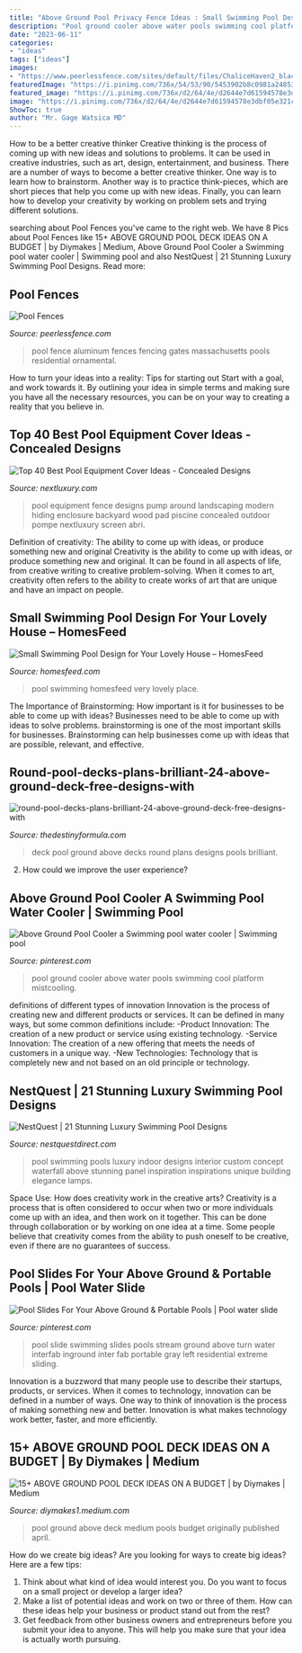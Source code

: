 ```yaml
---
title: "Above Ground Pool Privacy Fence Ideas : Small Swimming Pool Design For Your Lovely House – Homesfeed"
description: "Pool ground cooler above water pools swimming cool platform mistcooling"
date: "2023-06-11"
categories:
- "ideas"
tags: ["ideas"]
images:
- "https://www.peerlessfence.com/sites/default/files/ChaliceHaven2_black_0.jpg"
featuredImage: "https://i.pinimg.com/736x/54/53/90/5453902b8c0981a2485359f5b2c7baeb--above-ground-pool-ground-pools.jpg"
featured_image: "https://i.pinimg.com/736x/d2/64/4e/d2644e7d61594578e3dbf05e321c9c4f--above-ground-swimming-pools-ground-pools.jpg"
image: "https://i.pinimg.com/736x/d2/64/4e/d2644e7d61594578e3dbf05e321c9c4f--above-ground-swimming-pools-ground-pools.jpg"
ShowToc: true
author: "Mr. Gage Watsica MD"
---
```



How to be a better creative thinker
Creative thinking is the process of coming up with new ideas and solutions to problems. It can be used in creative industries, such as art, design, entertainment, and business. There are a number of ways to become a better creative thinker. One way is to learn how to brainstorm. Another way is to practice think-pieces, which are short pieces that help you come up with new ideas. Finally, you can learn how to develop your creativity by working on problem sets and trying different solutions.

	

		
searching about Pool Fences you've came to the right web. We have 8 Pics about Pool Fences like 15+ ABOVE GROUND POOL DECK IDEAS ON A BUDGET | by Diymakes | Medium, Above Ground Pool Cooler a Swimming pool water cooler | Swimming pool and also NestQuest | 21 Stunning Luxury Swimming Pool Designs. Read more:
		
    
## Pool Fences

<img loading=lazy src="https://www.peerlessfence.com/sites/default/files/ChaliceHaven2_black_0.jpg" onerror="this.onerror=null;this.src='https://tse4.mm.bing.net/th?id=OIP.DJw8J5hwnSEvEe2u3hX96AHaHa&amp;pid=15.1';" alt="Pool Fences">

_Source: peerlessfence.com_

>pool fence aluminum fences fencing gates massachusetts pools residential ornamental. 

	

How to turn your ideas into a reality: Tips for starting out
Start with a goal, and work towards it. By outlining your idea in simple terms and making sure you have all the necessary resources, you can be on your way to creating a reality that you believe in.

    
## Top 40 Best Pool Equipment Cover Ideas - Concealed Designs

<img loading=lazy src="http://nextluxury.com/wp-content/uploads/wood-slat-fence-pool-equipment-enclosure-ideas.jpg" onerror="this.onerror=null;this.src='https://tse4.mm.bing.net/th?id=OIP.5mYzBR12CDg3vH7x2of5RQAAAA&amp;pid=15.1';" alt="Top 40 Best Pool Equipment Cover Ideas - Concealed Designs">

_Source: nextluxury.com_

>pool equipment fence designs pump around landscaping modern hiding enclosure backyard wood pad piscine concealed outdoor pompe nextluxury screen abri. 

	

Definition of creativity: The ability to come up with ideas, or produce something new and original
Creativity is the ability to come up with ideas, or produce something new and original. It can be found in all aspects of life, from creative writing to creative problem-solving. When it comes to art, creativity often refers to the ability to create works of art that are unique and have an impact on people.

    
## Small Swimming Pool Design For Your Lovely House – HomesFeed

<img loading=lazy src="http://homesfeed.com/wp-content/uploads/2015/02/wonderful-rectable-pool-with-fiberglass-and-magnificent-stone-and-intereting-small-waterfalls-in-flagstone-paving-design.jpg" onerror="this.onerror=null;this.src='https://tse3.mm.bing.net/th?id=OIP.DGo6oNG1d1SU_-_dCbzCBgHaE9&amp;pid=15.1';" alt="Small Swimming Pool Design for Your Lovely House – HomesFeed">

_Source: homesfeed.com_

>pool swimming homesfeed very lovely place. 

	

The Importance of Brainstorming: How important is it for businesses to be able to come up with ideas?
Businesses need to be able to come up with ideas to solve problems. brainstorming is one of the most important skills for businesses. Brainstorming can help businesses come up with ideas that are possible, relevant, and effective.

    
## Round-pool-decks-plans-brilliant-24-above-ground-deck-free-designs-with

<img loading=lazy src="http://thedestinyformula.com/wp-content/uploads/2018/07/round-pool-decks-plans-brilliant-24-above-ground-deck-free-designs-with-18-630x380.jpg" onerror="this.onerror=null;this.src='https://tse2.mm.bing.net/th?id=OIP.7RAA6aeC5jsoRJ5HHSrUEgHaEd&amp;pid=15.1';" alt="round-pool-decks-plans-brilliant-24-above-ground-deck-free-designs-with">

_Source: thedestinyformula.com_

>deck pool ground above decks round plans designs pools brilliant. 

	

2. How could we improve the user experience?

    
## Above Ground Pool Cooler A Swimming Pool Water Cooler | Swimming Pool

<img loading=lazy src="https://i.pinimg.com/736x/54/53/90/5453902b8c0981a2485359f5b2c7baeb--above-ground-pool-ground-pools.jpg" onerror="this.onerror=null;this.src='https://tse4.mm.bing.net/th?id=OIP.JrIVWajmbMUSkouB6R-h5AHaJ3&amp;pid=15.1';" alt="Above Ground Pool Cooler a Swimming pool water cooler | Swimming pool">

_Source: pinterest.com_

>pool ground cooler above water pools swimming cool platform mistcooling. 

	

definitions of different types of innovation
Innovation is the process of creating new and different products or services. It can be defined in many ways, but some common definitions include: 
-Product Innovation: The creation of a new product or service using existing technology.
-Service Innovation: The creation of a new offering that meets the needs of customers in a unique way.
-New Technologies: Technology that is completely new and not based on an old principle or technology.

    
## NestQuest | 21 Stunning Luxury Swimming Pool Designs

<img loading=lazy src="http://www.stevewilliamskitchens.co.uk/wp-content/uploads/2016/04/_d_improd_/photo-gallery-building-a-swimming-pool-with-luxury-style-concept-75_f_improf_800x532.jpg" onerror="this.onerror=null;this.src='https://tse3.mm.bing.net/th?id=OIP.CQW6_mQ0NK3utkwHLljttwHaE7&amp;pid=15.1';" alt="NestQuest | 21 Stunning Luxury Swimming Pool Designs">

_Source: nestquestdirect.com_

>pool swimming pools luxury indoor designs interior custom concept waterfall above stunning panel inspiration inspirations unique building elegance lamps. 

	

Space Use: How does creativity work in the creative arts?
Creativity is a process that is often considered to occur when two or more individuals come up with an idea, and then work on it together. This can be done through collaboration or by working on one idea at a time. Some people believe that creativity comes from the ability to push oneself to be creative, even if there are no guarantees of success.

    
## Pool Slides For Your Above Ground &amp; Portable Pools | Pool Water Slide

<img loading=lazy src="https://i.pinimg.com/736x/d2/64/4e/d2644e7d61594578e3dbf05e321c9c4f--above-ground-swimming-pools-ground-pools.jpg" onerror="this.onerror=null;this.src='https://tse4.mm.bing.net/th?id=OIP.yOH7_kAf6BRQP8jzn0wIIAHaHd&amp;pid=15.1';" alt="Pool Slides For Your Above Ground &amp; Portable Pools | Pool water slide">

_Source: pinterest.com_

>pool slide swimming slides pools stream ground above turn water interfab inground inter fab portable gray left residential extreme sliding. 

	

Innovation is a buzzword that many people use to describe their startups, products, or services. When it comes to technology, innovation can be defined in a number of ways. One way to think of innovation is the process of making something new and better. Innovation is what makes technology work better, faster, and more efficiently.

    
## 15+ ABOVE GROUND POOL DECK IDEAS ON A BUDGET | By Diymakes | Medium

<img loading=lazy src="https://miro.medium.com/max/1230/0*x93YuEaEKGDVqAKu.jpg" onerror="this.onerror=null;this.src='https://tse2.mm.bing.net/th?id=OIP.OJXAIh5x-NcQVtNLb76eLgHaFT&amp;pid=15.1';" alt="15+ ABOVE GROUND POOL DECK IDEAS ON A BUDGET | by Diymakes | Medium">

_Source: diymakes1.medium.com_

>pool ground above deck medium pools budget originally published april. 

	

How do we create big ideas?
Are you looking for ways to create big ideas? Here are a few tips:
1. Think about what kind of idea would interest you. Do you want to focus on a small project or develop a larger idea?
2. Make a list of potential ideas and work on two or three of them. How can these ideas help your business or product stand out from the rest?
3. Get feedback from other business owners and entrepreneurs before you submit your idea to anyone. This will help you make sure that your idea is actually worth pursuing.

